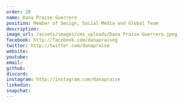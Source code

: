 ```yaml
---
order: 20
name: Dana Praise Guerrero
position: Member of Design, Social Media and Global Team
description: 
image_url: /assets/images/cms_uploads/Dana Praise Guerrero.jpeg
facebook: http://facebook.com/danapraiseg
twitter: http://twitter.com/danapraise
website: 
youtube: 
email: 
github: 
discord: 
instagram: http://instagram.com/danapraise
linkedin: 
snapchat: 
---
```


